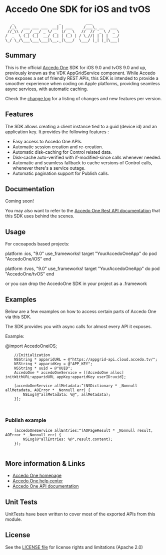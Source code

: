 # Accedo One SDK for iOS and tvOS

```
   _                    _           ___
  /_\   ___ ___ ___  __| | ___     /___\_ __   ___
 //_\\ / __/ __/ _ \/ _` |/ _ \   //  // '_ \ / _ \
/  _  \ (_| (_|  __/ (_| | (_) | / \_//| | | |  __/
\_/ \_/\___\___\___|\__,_|\___/  \___/ |_| |_|\___|

```

## Summary

This is the official [Accedo One](https://www.accedo.tv/one) SDK for iOS 9.0 and tvOS 9.0 and up, previously known as the VDK AppGridService component.
While Accedo One exposes a set of friendly REST APIs, this SDK is intended to provide a smoother experience when coding on Apple platforms, providing seamless async services, with automatic caching.


Check the [change log](./CHANGELOG.md) for a listing of changes and new features per version.

## Features

The SDK allows creating a client instance tied to a guid (device id) and an application key. It provides the following features :
 - Easy access to Accedo One APIs.
 - Automatic session creation and re-creation.
 - Automatic disk-caching for Control related data.
 - Disk-cache auto-verified with if-modified-since calls whenever needed.
 - Automatic and seamless fallback to cache versions of Control calls, whenever there's a service outage. 
 - Automatic pagination support for Publish calls.

## Documentation

Coming soon!

You may also want to refer to the [Accedo One Rest API documentation](https://developer.one.accedo.tv/) that this SDK uses behind the scenes.

## Usage

For cocoapods based projects:

platform :ios, "9.0"
use_frameworks!
target "YourAccedoOneApp" do
	pod "AccedoOne/iOS"
end

platform :tvos, "9.0"
use_frameworks!
target "YourAccedoOneApp" do
	pod "AccedoOne/tvOS"
end

or you can drop the AccedoOne SDK in your project as a .framework

## Examples
Below are a few examples on how to access certain parts of Accedo One via this SDK.


The SDK provides you with async calls for almost every API it exposes. 


Example:

@import AccedoOneiOS;

```
	//Initialization
	NSString * apparidURL = @"https://appgrid-api.cloud.accedo.tv/";
    NSString * apparidKey = @"APP_KEY";
	NSString * uuid = @"UUID";
    AccedoOne * accedoOneService = [[AccedoOne alloc] initWithURL:apparidURL appKey:apparidKey userID:uuid];
    
    [accedoOneService allMetadata:^(NSDictionary * _Nonnull allMetadata, AOError * _Nonnull err) {
        NSLog(@"allMetadata: %@", allMetadata);
    }];
    
    
```

### Publish example

```
    [accedoOneService allEntries:^(AOPageResult * _Nonnull result, AOError * _Nonnull err) {
        NSLog(@"allEntries: %@",result.content); 
    }];
	
```

## More information & Links

* [Accedo One homepage](https://www.accedo.tv/one)
* [Accedo One help center](https://support.one.accedo.tv)
* [Accedo One API documentation](https://developer.one.accedo.tv)

## Unit Tests

UnitTests have been written to cover most of the exported APIs from this module.

## License

See the [LICENSE file](./LICENSE.md) for license rights and limitations (Apache 2.0)
